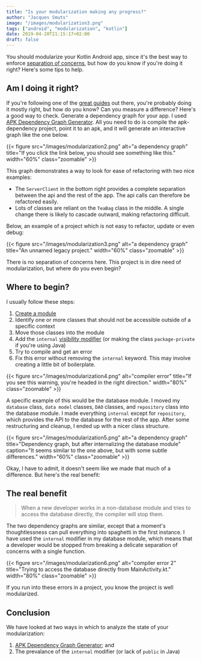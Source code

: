 ```yaml
---
title: "Is your modularization making any progress?"
author: "Jacques Smuts"
image: "/images/modularization3.png"
tags: ["android", "modularization", "kotlin"]
date: 2019-04-20T21:15:17+02:00
draft: false
---
```


You should modularize your Kotlin Android app, since it's the best way to enforce [separation of concerns](https://developer.android.com/jetpack/docs/guide#common-principles), but how do you know if you're doing it right? Here's some tips to help.

<!--more-->

## Am I doing it right?

If you're following one of the [great guides](https://medium.com/androiddevelopers/a-patchwork-plaid-monolith-to-modularized-app-60235d9f212e) out there, you're probably doing it mostly right, but how do you know? Can you measure a difference? Here's a good way to check. Generate a dependency graph for your app. I used [APK Dependency Graph Generator](https://github.com/alexzaitsev/apk-dependency-graph). All you need to do is compile the apk-dependency project, point it to an apk, and it will generate an interactive graph like the one below.

{{< figure src="/images/modularization2.png" alt="a dependency graph" title="If you click the link below, you should see something like this." width="60%" class="zoomable" >}}

[//]: # ([Click here to see PositiviTea's dependency graph]&#40; ref "/sites/dependency_positivitea_011"   &#41; It's interactive and fun.)

This graph demonstrates a way to look for ease of refactoring with two nice examples:

 - The `ServerClient` in the bottom right provides a complete separation between the api and the rest of the app. The api calls can therefore be refactored easily.
 - Lots of classes are reliant on the `TeaBag` class in the middle. A single change there is likely to cascade outward, making refactoring difficult.

Below, an example of a project which is not easy to refactor, update or even debug:

{{< figure src="/images/modularization3.png" alt="a dependency graph" title="An unnamed legacy project." width="60%" class="zoomable" >}}

There is no separation of concerns here. This project is in dire need of modularization, but where do you even begin?

## Where to begin?

I usually follow these steps:

 1. [Create a module](https://developer.android.com/studio/projects/android-library)
 2. Identify one or more classes that should not be accessible outside of a specific context
 3. Move those classes into the module
 4. Add the `internal` [visibility modifier](https://kotlinlang.org/docs/reference/visibility-modifiers.html) (or making the class `package-private` if you're using Java)
 5. Try to compile and get an error
 6. Fix this error without removing the `internal` keyword. This may involve creating a little bit of boilerplate.

{{< figure src="/images/modularization4.png" alt="compiler error" title="If you see this warning, you're headed in the right direction." width="80%"  class="zoomable" >}}

A specific example of this would be the database module. I moved my `database` class, `data model` classes, `DAO` classes, and `repository` class into the database module. I made everything `internal` except for `repository`, which provides the API to the database for the rest of the app. After some restructuring and cleanup, I ended up with a nicer class structure.

{{< figure src="/images/modularization5.png" alt="a dependency graph" title="Dependency graph, but after internalizing the database module" caption="It seems similar to the one above, but with some subtle differences." width="60%" class="zoomable" >}}

Okay, I have to admit, it doesn't seem like we made that much of a difference. But here's the real benefit:

## The real benefit

> When a new developer works in a non-database module and tries to access the database directly, the compiler will stop them.

The two dependency graphs are similar, except that a moment's thoughtlessness can pull everything into spaghetti in the first instance. I have used the `internal` modifier in my database module, which means that a developer would be stopped from breaking a delicate separation of concerns with a single function.

{{< figure src="/images/modularization6.png" alt="compiler error 2" title="Trying to access the database directly from MainActivity.kt." width="80%" class="zoomable" >}}

If you run into these errors in a project, you know the project is well modularized.

## Conclusion

We have looked at two ways in which to analyze the state of your modularization:

1. [APK Dependency Graph Generator](https://github.com/alexzaitsev/apk-dependency-graph); and
2. The prevalance of the `internal` modifier (or lack of `public` in Java)

<!-- If you happen to use Room database and are modularizing your app, [I wrote another post on it.]({{< ref "/post/modularization" >}}) -->

